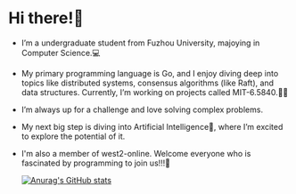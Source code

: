 # Hi there!👋

- I’m a undergraduate student from Fuzhou University, majoying in Computer Science.💻

- My primary programming language is Go, and I enjoy diving deep into topics like distributed systems, consensus algorithms (like Raft), and data structures. Currently, I’m working on projects called MIT-6.5840.👨‍💻

- I’m always up for a challenge and love solving complex problems.

- My next big step is diving into Artificial Intelligence🤖, where I’m excited to explore the potential of it.

- I'm also a member of west2-online. Welcome everyone who is fascinated by programming to join us!!!🍺

  [![Anurag's GitHub stats](https://github-readme-stats.vercel.app/api?username=SchwarzSail)](https://github.com/anuraghazra/github-readme-stats)
